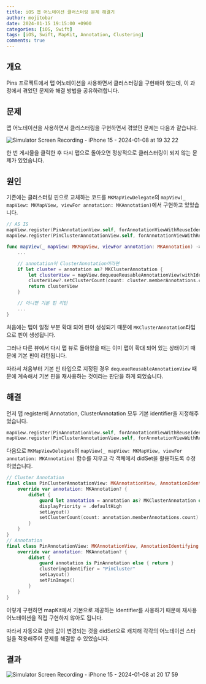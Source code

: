 ```yaml
---
title: iOS 맵 어노테이션 클러스터링 문제 해결기
author: mojitobar
date: 2024-01-15 19:15:00 +0900
categories: [iOS, Swift]
tags: [iOS, Swift, MapKit, Annotation, Clustering]
comments: true
---
```


## 개요

Pins 프로젝트에서 맵 어노테이션을 사용하면서 클러스터링을 구현해야 했는데, 이 과정에서 겪었던 문제와 해결 방법을 공유하려합니다.

## 문제

맵 어노테이션을 사용하면서 클러스터링을 구현하면서 겪었던 문제는 다음과 같습니다.

![Simulator Screen Recording - iPhone 15 - 2024-01-08 at 19 32 22](https://github.com/f-lab-edu/pins/assets/16567811/b32e7dea-e13d-4585-9877-40dc29be8be2)

한 번 게시물을 클릭한 후 다시 맵으로 돌아오면 정상적으로 클러스터링이 되지 않는 문제가 있었습니다.

## 원인

기존에는 클러스터링 핀으로 교체하는 코드를 `MKMapViewDelegate`의 `mapView(_ mapView: MKMapView, viewFor annotation: MKAnnotation)`에서 구현하고 있었습니다.

```swift
// AS IS
mapView.register(PinAnnotationView.self, forAnnotationViewWithReuseIdentifier: PinAnnotationView.identifier)
mapView.register(PinClusterAnnotationView.self, forAnnotationViewWithReuseIdentifier: PinClusterAnnotationView.identifier)

func mapView(_ mapView: MKMapView, viewFor annotation: MKAnnotation) -> MKAnnotationView? {
    ...

    // annotation이 ClusterAnnotation이라면
    if let cluster = annotation as? MKClusterAnnotation {
        let clusterView = mapView.dequeueReusableAnnotationView(withIdentifier: PinClusterAnnotationView.identifier) as? PinClusterAnnotationView
        clusterView?.setClusterCount(count: cluster.memberAnnotations.count)
        return clusterView
    }

    // 아니면 기본 핀 리턴
    ...
}
```

처음에는 맵이 일정 부분 확대 되어 핀이 생성되기 때문에 `MKClusterAnnotation`타입으로 핀이 생성됩니다.

그러나 다른 뷰에서 다시 맵 뷰로 돌아왔을 때는 이미 맵이 확대 되어 있는 상태이기 때문에 기본 핀이 리턴됩니다.

따라서 처음부터 기본 핀 타입으로 지정된 경우 `dequeueReusableAnnotationView` 때문에 계속해서 기본 핀을 재사용하는 것이라는 판단을 하게 되었습니다.

## 해결

먼저 맵 register에 Annotation, ClusterAnnotation 모두 기본 identifier을 지정해주었습니다.

```swift
mapView.register(PinAnnotationView.self, forAnnotationViewWithReuseIdentifier: MKMapViewDefaultAnnotationViewReuseIdentifier)
mapView.register(PinClusterAnnotationView.self, forAnnotationViewWithReuseIdentifier: MKMapViewDefaultClusterAnnotationViewReuseIdentifier)
```

다음으로 `MKMapViewDelegate`의 `mapView(_ mapView: MKMapView, viewFor annotation: MKAnnotation)` 함수를 지우고 각 객체에서 didSet을 활용하도록 수정하였습니다.

```swift
// Cluster Annotation
final class PinClusterAnnotationView: MKAnnotationView, AnnotationIdentifying {
    override var annotation: MKAnnotation? {
        didSet {
            guard let annotation = annotation as? MKClusterAnnotation else { return }
            displayPriority = .defaultHigh
            setLayout()
            setClusterCount(count: annotation.memberAnnotations.count)
        }
    }
}
// Annotation
final class PinAnnotationView: MKAnnotationView, AnnotationIdentifying {
    override var annotation: MKAnnotation? {
        didSet {
            guard annotation is PinAnnotation else { return }
            clusteringIdentifier = "PinCluster"
            setLayout()
            setPinImage()
        }
    }
}
```

이렇게 구현하면 mapKit에서 기본으로 제공하는 Identifier를 사용하기 때문에 재사용 어노테이션을 직접 구현하지 않아도 됩니다.

따라서 자동으로 상태 값이 변경되는 것을 didSet으로 캐치해 각각의 어노테이션 스타일을 적용해주어 문제를 해결할 수 있었습니다.

## 결과

![Simulator Screen Recording - iPhone 15 - 2024-01-08 at 20 17 59](https://github.com/f-lab-edu/pins/assets/16567811/634c9225-fd13-47c5-a42f-48f7dcf401d7)
